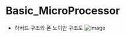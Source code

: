 # Basic_MicroProcessor
* 하버드 구조와 폰 노이만 구조도 
![image](https://user-images.githubusercontent.com/76835313/127178190-74c7d6da-ee66-4704-bb7c-d7e3476cd32c.png)
